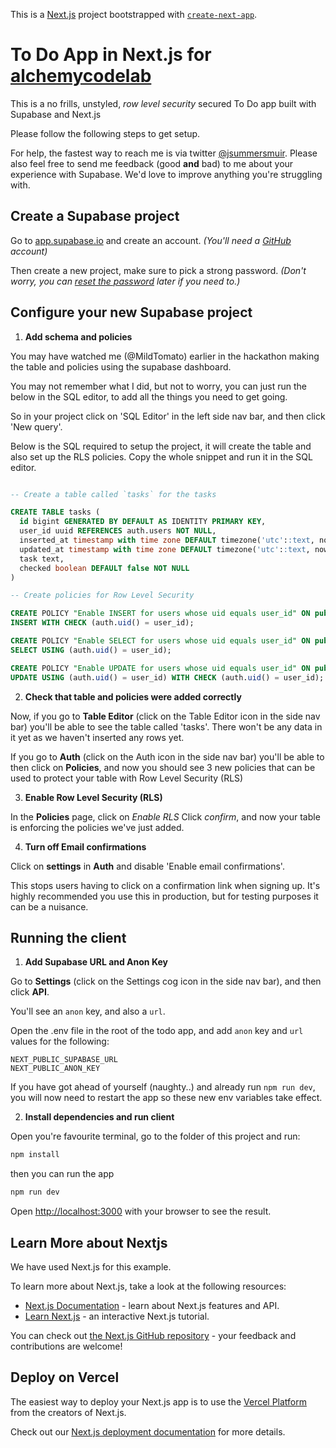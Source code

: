This is a [Next.js](https://nextjs.org/) project bootstrapped with [`create-next-app`](https://github.com/vercel/next.js/tree/canary/packages/create-next-app).

# To Do App in Next.js for [alchemycodelab](https://www.alchemycodelab.com/)

This is a no frills, unstyled, _row level security_ secured To Do app built with Supabase and Next.js

Please follow the following steps to get setup.

For help, the fastest way to reach me is via twitter [@jsummersmuir](https://twitter.com/jsummersmuir).
Please also feel free to send me feedback (good **and** bad) to me about your experience with Supabase. We'd love to improve anything you're struggling with.

## Create a Supabase project

Go to [app.supabase.io](https://app.supabase.io) and create an account.
_(You'll need a [GitHub](https://github.com) account)_

Then create a new project, make sure to pick a strong password.
_(Don't worry, you can [reset the password](https://supabase.io/docs/guides/database/managing-passwords) later if you need to.)_

## Configure your new Supabase project

1. **Add schema and policies**

You may have watched me (@MildTomato) earlier in the hackathon making the table and policies using the supabase dashboard.

You may not remember what I did, but not to worry, you can just run the below in the SQL editor, to add all the things you need to get going.

So in your project click on 'SQL Editor' in the left side nav bar, and then click 'New query'.

Below is the SQL required to setup the project, it will create the table and also set up the RLS policies.
Copy the whole snippet and run it in the SQL editor.

```sql

-- Create a table called `tasks` for the tasks

CREATE TABLE tasks (
  id bigint GENERATED BY DEFAULT AS IDENTITY PRIMARY KEY,
  user_id uuid REFERENCES auth.users NOT NULL,
  inserted_at timestamp with time zone DEFAULT timezone('utc'::text, now()) NOT NULL,
  updated_at timestamp with time zone DEFAULT timezone('utc'::text, now()) NOT NULL,
  task text,
  checked boolean DEFAULT false NOT NULL
)

-- Create policies for Row Level Security

CREATE POLICY "Enable INSERT for users whose uid equals user_id" ON public.tasks FOR
INSERT WITH CHECK (auth.uid() = user_id);

CREATE POLICY "Enable SELECT for users whose uid equals user_id" ON public.tasks FOR
SELECT USING (auth.uid() = user_id);

CREATE POLICY "Enable UPDATE for users whose uid equals user_id" ON public.tasks FOR
UPDATE USING (auth.uid() = user_id) WITH CHECK (auth.uid() = user_id);

```

2. **Check that table and policies were added correctly**

Now, if you go to **Table Editor** (click on the Table Editor icon in the side nav bar) you'll be able to see the table called 'tasks'. There won't be any data in it yet as we haven't inserted any rows yet.

If you go to **Auth** (click on the Auth icon in the side nav bar) you'll be able to then click on **Policies**, and now you should see 3 new policies that can be used to protect your table with Row Level Security (RLS)

3. **Enable Row Level Security (RLS)**

In the **Policies** page, click on _Enable RLS_
Click _confirm_, and now your table is enforcing the policies we've just added.

4. **Turn off Email confirmations**

Click on **settings** in **Auth** and disable 'Enable email confirmations'.

This stops users having to click on a confirmation link when signing up.
It's highly recommended you use this in production, but for testing purposes it can be a nuisance.

## Running the client

1. **Add Supabase URL and Anon Key**

Go to **Settings** (click on the Settings cog icon in the side nav bar), and then click **API**.

You'll see an `anon` key, and also a `url`.

Open the .env file in the root of the todo app, and add `anon` key and `url` values for the following:

```
NEXT_PUBLIC_SUPABASE_URL
NEXT_PUBLIC_ANON_KEY
```

If you have got ahead of yourself (naughty..) and already run `npm run dev`, you will now need to restart the app so these new env variables take effect.

2. **Install dependencies and run client**

Open you're favourite terminal, go to the folder of this project and run:

```bash
npm install
```

then you can run the app

```bash
npm run dev
```

Open [http://localhost:3000](http://localhost:3000) with your browser to see the result.

## Learn More about Nextjs

We have used Next.js for this example.

To learn more about Next.js, take a look at the following resources:

- [Next.js Documentation](https://nextjs.org/docs) - learn about Next.js features and API.
- [Learn Next.js](https://nextjs.org/learn) - an interactive Next.js tutorial.

You can check out [the Next.js GitHub repository](https://github.com/vercel/next.js/) - your feedback and contributions are welcome!

## Deploy on Vercel

The easiest way to deploy your Next.js app is to use the [Vercel Platform](https://vercel.com/new?utm_medium=default-template&filter=next.js&utm_source=create-next-app&utm_campaign=create-next-app-readme) from the creators of Next.js.

Check out our [Next.js deployment documentation](https://nextjs.org/docs/deployment) for more details.
